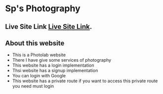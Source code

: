 # Sp's Photography 

## Live Site Link    [Live Site Link](https://spphotolab.netlify.app/).

## About this website 
* This is a Photolab website
* There I have give some services of photography
* This website has a login implementation
* Thsi website has a signup implementation
* You can login with Google
* This website has a private route if you want to access this private route you need must login


